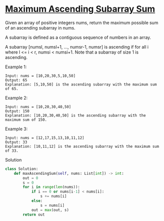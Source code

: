 # [Maximum Ascending Subarray Sum](https://leetcode.com/problems/maximum-ascending-subarray-sum/submissions/890754066/)

Given an array of positive integers nums, return the maximum possible sum of an ascending subarray in nums.

A subarray is defined as a contiguous sequence of numbers in an array.

A subarray [numsl, numsl+1, ..., numsr-1, numsr] is ascending if for all i where l <= i < r, numsi  < numsi+1. Note 
that a subarray of size 1 is ascending.

Example 1:
```
Input: nums = [10,20,30,5,10,50]
Output: 65
Explanation: [5,10,50] is the ascending subarray with the maximum sum of 65.
```
Example 2:
```
Input: nums = [10,20,30,40,50]
Output: 150
Explanation: [10,20,30,40,50] is the ascending subarray with the maximum sum of 150.
```
Example 3:
```
Input: nums = [12,17,15,13,10,11,12]
Output: 33
Explanation: [10,11,12] is the ascending subarray with the maximum sum of 33.
```
Solution
```python
class Solution:
    def maxAscendingSum(self, nums: List[int]) -> int:
        out = 0
        s = 0
        for i in range(len(nums)):
            if i == 0 or nums[i-1] < nums[i]:
                s += nums[i]
            else:
                s = nums[i]
            out = max(out, s)
        return out
```